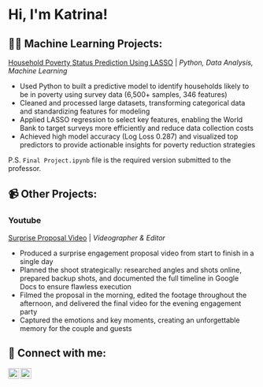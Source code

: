 <h1>Hi, I'm Katrina! </h1>

<h2>👩‍💻 Machine Learning Projects:</h2>

[Household Poverty Status Prediction Using LASSO](https://github.com/xinhuikatrinakuo/WorldBankLASSOProject) | _Python, Data Analysis, Machine Learning_
<br>
- Used Python to built a predictive model to identify households likely to be in poverty using survey data (6,500+ samples, 346 features)
- Cleaned and processed large datasets, transforming categorical data and standardizing features for modeling
- Applied LASSO regression to select key features, enabling the World Bank to target surveys more efficiently and reduce data collection costs
- Achieved high model accuracy (Log Loss 0.287) and visualized top predictors to provide actionable insights for poverty reduction strategies

P.S. `Final Project.ipynb` file is the required version submitted to the professor.

<h2> 📹 Other Projects:</h2>

<h3>Youtube</h3>

[Surprise Proposal Video](https://github.com/xinhuikatrinakuo/proposalvideo) | _Videographer & Editor_

- Produced a surprise engagement proposal video from start to finish in a single day
- Planned the shoot strategically: researched angles and shots online, prepared backup shots, and documented the full timeline in Google Docs to ensure flawless execution
- Filmed the proposal in the morning, edited the footage throughout the afternoon, and delivered the final video for the evening engagement party
- Captured the emotions and key moments, creating an unforgettable memory for the couple and guests

<h2> 🤳 Connect with me:</h2>

[<img align="left" alt="JoshMadakor | LinkedIn" width="22px" src="https://cdn.jsdelivr.net/npm/simple-icons@v3/icons/linkedin.svg" />][linkedin]
[<img align="left" alt="JoshMadakor | Instagram" width="22px" src="https://cdn.jsdelivr.net/npm/simple-icons@v3/icons/instagram.svg" />][instagram]

[linkedin]: https://www.linkedin.com/in/xinhuikatrinakuo/
[instagram]: https://www.instagram.com/xh_ktna/
